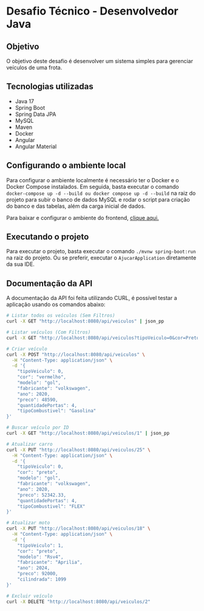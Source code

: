 # Desafio Técnico - Desenvolvedor Java

## Objetivo

O objetivo deste desafio é desenvolver um sistema simples para gerenciar veículos de uma frota.

## Tecnologias utilizadas

- Java 17
- Spring Boot
- Spring Data JPA
- MySQL
- Maven
- Docker
- Angular
- Angular Material

## Configurando o ambiente local

Para configurar o ambiente localmente é necessário ter o Docker e o Docker Compose instalados. Em seguida, basta executar o comando `docker-compose up -d --build ou docker compose up -d --build` na raiz do projeto para subir o banco de dados MySQL e rodar o script para criação do banco e das tabelas, além da carga inicial de dados.

Para baixar e configurar o ambiente do frontend, [clique aqui.](https://github.com/douglascunha1/ajucar-ui)

## Executando o projeto

Para executar o projeto, basta executar o comando `./mvnw spring-boot:run` na raiz do projeto. Ou se preferir, executar o `AjucarApplication` diretamente da sua IDE.

## Documentação da API

A documentação da API foi feita utilizando CURL, é possível testar a aplicação usando os comandos abaixo:

````bash
# Listar todos os veículos (Sem Filtros)
curl -X GET "http://localhost:8080/api/veiculos" | json_pp

# Listar veículos (Com Filtros)
curl -X GET "http://localhost:8080/api/veiculos?tipoVeiculo=0&cor=Preto&modelo=Supra&fabricante=Toyota&ano=2021" | json_pp

# Criar veículo
curl -X POST "http://localhost:8080/api/veiculos" \
  -H "Content-Type: application/json" \
  -d '{
    "tipoVeiculo": 0,
    "cor": "vermelho",
    "modelo": "gol",
    "fabricante": "volkswagen",
    "ano": 2020,
    "preco": 48590,
    "quantidadePortas": 4,
    "tipoCombustivel": "Gasolina"
}'

# Buscar veículo por ID
curl -X GET "http://localhost:8080/api/veiculos/1" | json_pp

# Atualizar carro
curl -X PUT "http://localhost:8080/api/veiculos/25" \
  -H "Content-Type: application/json" \
  -d '{
    "tipoVeiculo": 0,
    "cor": "preto",
    "modelo": "gol",
    "fabricante": "volkswagen",
    "ano": 2020,
    "preco": 52342.33,
    "quantidadePortas": 4,
    "tipoCombustivel": "FLEX"
}'

# Atualizar moto
curl -X PUT "http://localhost:8080/api/veiculos/18" \
  -H "Content-Type: application/json" \
  -d '{
    "tipoVeiculo": 1,
    "cor": "preto",
    "modelo": "Rsv4",
    "fabricante": "Aprilia",
    "ano": 2024,
    "preco": 92000,
    "cilindrada": 1099
}'

# Excluir veículo
curl -X DELETE "http://localhost:8080/api/veiculos/2"
````
